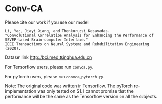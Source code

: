 # Conv-CA

Please cite our work if you use our model
```
Li, Yao, Jiayi Xiang, and Thenkurussi Kesavadas.
"Convolutional Correlation Analysis for Enhancing the Performance of SSVEP-based Brain-computer Interface."
IEEE Transactions on Neural Systems and Rehabilitation Engineering (2020).
```
Dataset link http://bci.med.tsinghua.edu.cn

For Tensorflow users, please run `convca.py`.

For pyTorch users, please run `convca_pytorch.py`.

Note: The original code was written in Tensorflow. The pyTorch re-implementation was only tested on S1. I cannot promise that the performance will be the same as the Tensorflow version on all the subjects.
